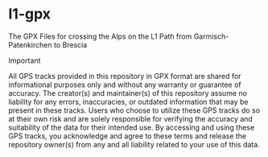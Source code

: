 # l1-gpx
 The GPX Files for crossing the Alps on the L1 Path from Garmisch-Patenkirchen to Brescia 

> [!IMPORTANT]  
> All GPS tracks provided in this repository in GPX format are shared for informational purposes only and without any warranty or guarantee of accuracy. The creator(s) and maintainer(s) of this repository assume no liability for any errors, inaccuracies, or outdated information that may be present in these tracks. Users who choose to utilize these GPS tracks do so at their own risk and are solely responsible for verifying the accuracy and suitability of the data for their intended use. By accessing and using these GPS tracks, you acknowledge and agree to these terms and release the repository owner(s) from any and all liability related to your use of this data.